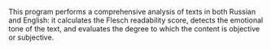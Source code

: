 This program performs a comprehensive analysis of texts in both Russian and English: it calculates the Flesch readability score, detects the emotional tone of the text, and evaluates the degree to which the content is objective or subjective.
